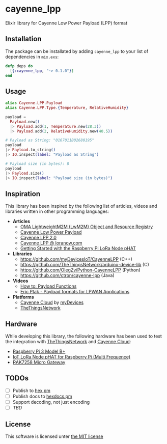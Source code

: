 # cayenne_lpp

Elixir library for Cayenne Low Power Payload (LPP) format

## Installation

The package can be installated by adding `cayenne_lpp` to your list of
dependencies in `mix.exs`:

```elixir
defp deps do
  [{:cayenne_lpp, "~> 0.1.0"}]
end
```

## Usage

```elixir
alias Cayenne.LPP.Payload
alias Cayenne.LPP.Type.{Temperature, RelativeHumidity}

payload =
  Payload.new()
  |> Payload.add(1, Temperature.new(28.3))
  |> Payload.add(2, RelativeHumidity.new(40.5))

# Payload as String: "0167011B02680195"
payload
|> Payload.to_string()
|> IO.inspect(label: "Payload as String")

# Payload size (in bytes): 8
payload
|> Payload.size()
|> IO.inspect(label: "Payload size (in bytes)")
```

## Inspiration

This library has been inspired by the following list of articles, videos and
libraries written in other programming languages:

* **Articles**
  * [OMA LightweightM2M (LwM2M) Object and Resource Registry](http://openmobilealliance.org/wp/OMNA/LwM2M/LwM2MRegistry.html)
  * [Cayenne Low Power Payload](https://developers.mydevices.com/cayenne/docs/lora/#lora-cayenne-low-power-payload)
  * [Cayenne LPP 2.0](https://community.mydevices.com/t/cayenne-lpp-2-0/7510/1)
  * [Cayenne LPP @ loranow.com](https://loranow.com/cayennelpp/)
  * [Getting Started with the Raspberry Pi LoRa Node pHAT](https://learn.pi-supply.com/make/getting-started-with-the-raspberry-pi-lora-node-phat/)
* **Libraries**
  * https://github.com/myDevicesIoT/CayenneLPP (C++)
  * https://github.com/TheThingsNetwork/arduino-device-lib (C)
  * https://github.com/OlegZv/Python-CayenneLPP (Python)
  * https://github.com/ctron/cayenne-lpp (Java)
* **Videos**
  * [How to: Payload Functions](https://www.youtube.com/watch?v=nT2FnwCoP7w)
  * [Eric Ptak - Payload formats for LPWAN Applications](https://www.youtube.com/watch?v=UL5IDpGCKkU)
* **Platforms**
  * [Cayenne Cloud](https://developers.mydevices.com/) by [myDevices](https://mydevices.com/)
  * [TheThingsNetwork](https://www.thethingsnetwork.org/)

## Hardware

While developing this library, the following hardware has been used to test
the integration with [TheThingsNetwork](https://www.thethingsnetwork.org/) and
[Cayenne Cloud](https://developers.mydevices.com/):

* [Raspberry Pi 3 Model B+](https://www.raspberrypi.org/products/raspberry-pi-3-model-b-plus/)
* [IoT LoRa Node pHAT for Raspberry Pi (Multi Frequence)](https://uk.pi-supply.com/products/iot-lora-node-phat-for-raspberry-pi)
* [RAK7258 Micro Gateway](https://store.rakwireless.com/products/rak7258-micro-gateway?variant=26678395568228)

## TODOs

* [ ] Publish to [hex.pm](https://hex.pm/)
* [ ] Publish docs to [hexdocs.pm](https://hexdocs.pm/)
* [ ] Support decoding, not just encoding
* [ ] _TBD_

## License

This software is licensed unter [the MIT license](LICENSE.md)
